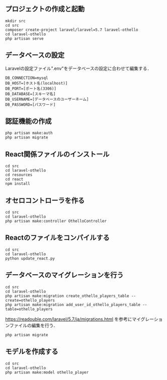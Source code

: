 ## プロジェクトの作成と起動

```
mkdir src
cd src
composer create-project laravel/laravel=5.7 laravel-othello
cd laravel-othello
php artisan serve
```

## データベースの設定

Laravelの設定ファイル".env"をデータベースの設定に合わせて編集する．

```
DB_CONNECTION=mysql
DB_HOST=[ホスト名(localhost)]
DB_PORT=[ポート名(3306)]
DB_DATABASE=[スキーマ名]
DB_USERNAME=[データベースのユーザーネーム]
DB_PASSWORD=[パスワード]
```

## 認証機能の作成

```
php artisan make:auth
php artisan migrate
```

## React関係ファイルのインストール

```
cd src
cd laravel-othello
cd resources
cd react
npm install
```

## オセロコントローラを作る

```
cd src
cd laravel-othello
php artisan make:controller OthelloController
```

## Reactのファイルをコンパイルする

```
cd src
cd laravel-othello
python update_react.py
```

## データベースのマイグレーションを行う

```
cd src
cd laravel-othello
php artisan make:migration create_othello_players_table --create=othello_players
php artisan make:migration add_user_id_othello_players_table --table=othello_players
```

https://readouble.com/laravel/5.7/ja/migrations.html を参考にマイグレーションファイルの編集を行う．

```
php artisan migrate
```

## モデルを作成する

```
cd src
cd laravel-othello
php artisan make:model othello_player
```